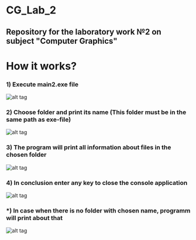 # CG_Lab_2
## Repository for the laboratory work №2 on subject "Computer Graphics"
# How it works?
### 1) Execute main2.exe file
![alt tag](https://pixs.ru/images/2021/03/22/temp.png "Execute main2.exe file")​
### 2) Choose folder and print its name (This folder must be in the same path as exe-file)
![alt tag](https://c.radikal.ru/c05/2103/70/c87c80e49391.png "Choose folder and print its name (This folder must be in the same path as exe-file)")​
### 3) The program will print all information about files in the chosen folder
![alt tag](https://a.radikal.ru/a41/2103/12/5701dbab4345.png "The program will print all information about files in the chosen folder")​
### 4) In conclusion enter any key to close the console application
![alt tag](https://c.radikal.ru/c24/2103/35/81f8b5d2c0b6.png "In conclusion enter any key to close the console application")​
### *) In case when there is no folder with chosen name, programm will print about that
![alt tag](https://b.radikal.ru/b09/2103/1d/148339bef508.png "In case when there is no folder with chosen name, programm will print about that")​
